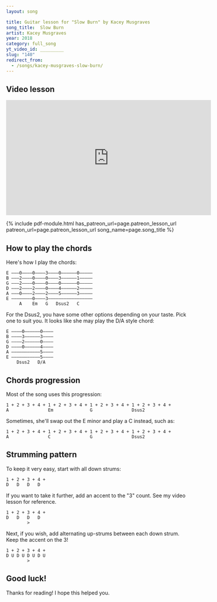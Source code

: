 ```yaml
---
layout: song

title: Guitar lesson for "Slow Burn" by Kacey Musgraves
song_title:  Slow Burn
artist: Kacey Musgraves
year: 2018
category: full_song
yt_video_id: _________
slug: "140"
redirect_from:
  - /songs/kacey-musgraves-slow-burn/
---
```


## Video lesson

<iframe width="560" height="315" src="https://www.youtube.com/embed/1Jl09fiSVSk?showinfo=0" frameborder="0" allowfullscreen></iframe>

{% include pdf-module.html has_patreon_url=page.patreon_lesson_url patreon_url=page.patreon_lesson_url song_name=page.song_title %}

## How to play the chords

Here's how I play the chords:

    E –––0––––0––––3––––0––––––0–––––
    B –––2––––0––––0––––3––––––1–––––
    G –––2––––0––––0––––0––––––0–––––
    D –––2––––2––––0––––4––––––2–––––
    A –––0––––2––––2––––5––––––3–––––
    E ––––––––0––––3–––––––––––––––––
         A    Em   G   Dsus2   C   

For the Dsus2, you have some other options depending on your taste. Pick one to suit you. It looks like she may play the D/A style chord:          

    E ––––0––––––0––––
    B ––––3––––––3––––
    G ––––2––––––0––––
    D ––––0––––––4––––
    A –––––––––––5––––
    E –––––––––––5––––
        Dsus2   D/A

## Chords progression

Most of the song uses this progression:

    1 + 2 + 3 + 4 + 1 + 2 + 3 + 4 + 1 + 2 + 3 + 4 + 1 + 2 + 3 + 4 +
    A               Em              G               Dsus2

Sometimes, she'll swap out the E minor and play a C instead, such as:

    1 + 2 + 3 + 4 + 1 + 2 + 3 + 4 + 1 + 2 + 3 + 4 + 1 + 2 + 3 + 4 +
    A               C               G               Dsus2

## Strumming pattern

To keep it very easy, start with all down strums:

    1 + 2 + 3 + 4 +
    D   D   D   D

If you want to take it further, add an accent to the "3" count. See my video lesson for reference.

    1 + 2 + 3 + 4 +
    D   D   D   D
            >

Next, if you wish, add alternating up-strums between each down strum. Keep the accent on the 3!

    1 + 2 + 3 + 4 +
    D U D U D U D U
            >

## Good luck!

Thanks for reading! I hope this helped you.
